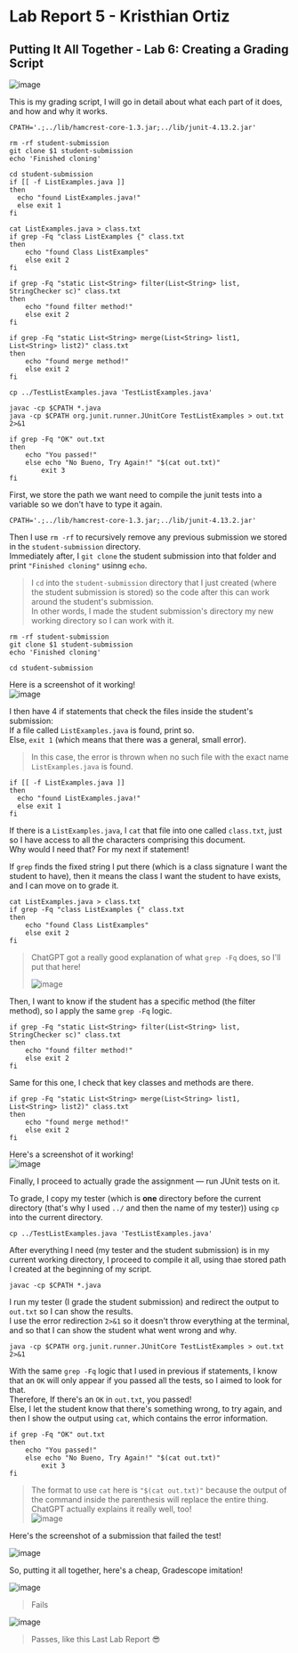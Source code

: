 # Lab Report 5 - Kristhian Ortiz
## Putting It All Together - Lab 6: Creating a Grading Script
![image](https://user-images.githubusercontent.com/122419405/224521421-a56028b6-8774-4141-b322-94347e1d4da1.png)  

This is my grading script, I will go in detail about what each part of it does, and how and why it works.  

```
CPATH='.;../lib/hamcrest-core-1.3.jar;../lib/junit-4.13.2.jar'

rm -rf student-submission
git clone $1 student-submission
echo 'Finished cloning'

cd student-submission
if [[ -f ListExamples.java ]]
then
  echo "found ListExamples.java!"
  else exit 1
fi

cat ListExamples.java > class.txt
if grep -Fq "class ListExamples {" class.txt 
then
    echo "found Class ListExamples"
    else exit 2
fi

if grep -Fq "static List<String> filter(List<String> list, StringChecker sc)" class.txt 
then
    echo "found filter method!"
    else exit 2
fi

if grep -Fq "static List<String> merge(List<String> list1, List<String> list2)" class.txt 
then
    echo "found merge method!"
    else exit 2
fi

cp ../TestListExamples.java 'TestListExamples.java'

javac -cp $CPATH *.java
java -cp $CPATH org.junit.runner.JUnitCore TestListExamples > out.txt 2>&1

if grep -Fq "OK" out.txt
then 
    echo "You passed!"
    else echo "No Bueno, Try Again!" "$(cat out.txt)" 
        exit 3
fi  
```  

First, we store the path we want need to compile the junit tests into a variable so we don't have to type it again.  
```
CPATH='.;../lib/hamcrest-core-1.3.jar;../lib/junit-4.13.2.jar'
```  

Then I use `rm -rf` to recursively remove any previous submission we stored in the `student-submission` directory.  
Immediately after, I `git clone` the student submission into that folder and print `"Finished cloning"` usinng `echo`.  
> I `cd` into the `student-submission` directory that I just created (where the student submission is stored) so the code after this can work around the student's submission.  
> In other words, I made the student submission's directory my new working directory so I can work with it.  

```
rm -rf student-submission
git clone $1 student-submission
echo 'Finished cloning'

cd student-submission
```  
Here is a screenshot of it working!  
![image](https://user-images.githubusercontent.com/122419405/224583725-a6fb6b1e-c117-485c-89df-3fd846e5dd05.png)   

I then have 4 if statements that check the files inside the student's submission:  
If a file called `ListExamples.java` is found, print so.  
Else, `exit 1` (which means that there was a general, small error).  
> In this case, the error is thrown when no such file with the exact name `ListExamples.java` is found.
```
if [[ -f ListExamples.java ]]
then
  echo "found ListExamples.java!"
  else exit 1
fi
```  

If there is a `ListExamples.java`, I `cat` that file into one called `class.txt`, just so I have access to all the characters comprising this document.  
Why would I need that? For my next if statement!  

If `grep` finds the fixed string I put there (which is a class signature I want the student to have), then it means the class I want the student to have exists, and I can move on to grade it.

``` 
cat ListExamples.java > class.txt
if grep -Fq "class ListExamples {" class.txt 
then
    echo "found Class ListExamples"
    else exit 2
fi  
```  
> ChatGPT got a really good explanation of what `grep -Fq` does, so I'll put that here!  
> 
> ![image](https://user-images.githubusercontent.com/122419405/224584802-67e9e71d-4097-42eb-b5a4-bf67c1d38129.png)  

Then, I want to know if the student has a specific method (the filter method), so I apply the same `grep -Fq` logic.
```
if grep -Fq "static List<String> filter(List<String> list, StringChecker sc)" class.txt 
then
    echo "found filter method!"
    else exit 2
fi
```  

Same for this one, I check that key classes and methods are there.
```
if grep -Fq "static List<String> merge(List<String> list1, List<String> list2)" class.txt 
then
    echo "found merge method!"
    else exit 2
fi  
```  
Here's a screenshot of it working!  
![image](https://user-images.githubusercontent.com/122419405/224585336-10f91b07-dc70-4039-a35e-67354890e03a.png)  

Finally, I proceed to actually grade the assignment — run JUnit tests on it.  

To grade, I copy my tester (which is **one** directory before the current directory (that's why I used `../` and then the name of my tester)) using `cp` into the current directory.  

```  
cp ../TestListExamples.java 'TestListExamples.java'
```

After everything I need (my tester and the student submission) is in my current working directory, I proceed to compile it all, using thae stored path I created at the beginning of my script.
```
javac -cp $CPATH *.java
```  

I run my tester (I grade the student submission) and redirect the output to `out.txt` so I can show the results.  
I use the error redirection `2>&1` so it doesn't throw everything at the terminal, and so that I can show the student what went wrong and why.
```
java -cp $CPATH org.junit.runner.JUnitCore TestListExamples > out.txt 2>&1
```  

With the same `grep -Fq` logic that I used in previous if statements, I know that an `OK` will only appear if you passed all the tests, so I aimed to look for that.  
Therefore, If there's an `OK` in `out.txt`, you passed!  
Else, I let the student know that there's something wrong, to try again, and then I show the output using `cat`, which contains the error information.  

```
if grep -Fq "OK" out.txt
then 
    echo "You passed!"
    else echo "No Bueno, Try Again!" "$(cat out.txt)" 
        exit 3
fi  
```  
> The format to use `cat` here is `"$(cat out.txt)"` because the output of the command inside the parenthesis will replace the entire thing.  
> ChatGPT actually explains it really well, too!  
> ![image](https://user-images.githubusercontent.com/122419405/224587411-db3f7333-a81e-47ed-9d3e-38fc81eb9a86.png)  

Here's the screenshot of a submission that failed the test!   

![image](https://user-images.githubusercontent.com/122419405/224587537-038b15eb-68f2-4847-bcbb-b57eebf5ab62.png)   

So, putting it all together, here's a cheap, Gradescope imitation!  

![image](https://user-images.githubusercontent.com/122419405/224590548-47a67164-6e2b-458a-ad5f-6ba307061ee2.png)  
> Fails  

![image](https://user-images.githubusercontent.com/122419405/224590655-e375b97a-f46c-4a99-bb34-e6dc067f2885.png)  
> Passes, like this Last Lab Report 😎





